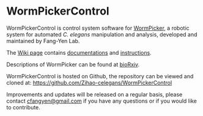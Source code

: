 # WormPickerControl

WormPickerControl is control system software for [WormPicker](https://www.biorxiv.org/content/10.1101/2022.11.18.517134v2), a robotic system for automated *C. elegans* manipulation and analysis, developed and maintained by Fang-Yen Lab.

The [Wiki page](../../wiki) contains [documentations](../../wiki/Documentation) and [instructions](../../wiki/Quick-Start).
    
Descriptions of WormPicker can be found at [bioRxiv](https://www.biorxiv.org/content/10.1101/2022.11.18.517134v2).
    
WormPickerControl is hosted on Github, the repository can be viewed and cloned at:
    https://github.com/Zihao-celegans/WormPickerControl
   
Improvements and updates will be released on a regular basis, please contact cfangyen@gmail.com if you have any questions or if you would like to contribute.

